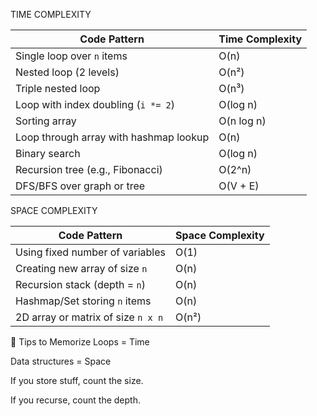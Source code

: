 TIME COMPLEXITY

| Code Pattern                           | Time Complexity |
| -------------------------------------- | --------------- |
| Single loop over `n` items             | O(n)            |
| Nested loop (2 levels)                 | O(n²)           |
| Triple nested loop                     | O(n³)           |
| Loop with index doubling (`i *= 2`)    | O(log n)        |
| Sorting array                          | O(n log n)      |
| Loop through array with hashmap lookup | O(n)            |
| Binary search                          | O(log n)        |
| Recursion tree (e.g., Fibonacci)       | O(2^n)          |
| DFS/BFS over graph or tree             | O(V + E)        |

SPACE COMPLEXITY

| Code Pattern                       | Space Complexity |
| ---------------------------------- | ---------------- |
| Using fixed number of variables    | O(1)             |
| Creating new array of size `n`     | O(n)             |
| Recursion stack (depth = `n`)      | O(n)             |
| Hashmap/Set storing `n` items      | O(n)             |
| 2D array or matrix of size `n x n` | O(n²)            |

🧠 Tips to Memorize
Loops = Time

Data structures = Space

If you store stuff, count the size.

If you recurse, count the depth.
